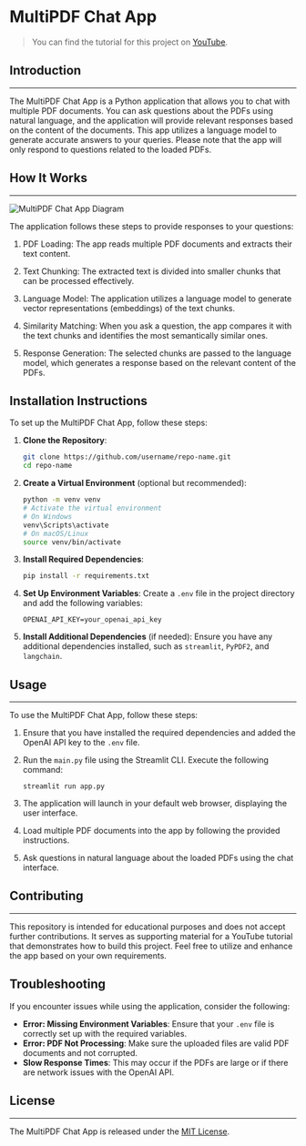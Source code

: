 # MultiPDF Chat App

> You can find the tutorial for this project on [YouTube](https://youtu.be/dXxQ0LR-3Hg).

## Introduction
------------
The MultiPDF Chat App is a Python application that allows you to chat with multiple PDF documents. You can ask questions about the PDFs using natural language, and the application will provide relevant responses based on the content of the documents. This app utilizes a language model to generate accurate answers to your queries. Please note that the app will only respond to questions related to the loaded PDFs.

## How It Works
------------

![MultiPDF Chat App Diagram](./docs/PDF-LangChain.jpg)

The application follows these steps to provide responses to your questions:

1. PDF Loading: The app reads multiple PDF documents and extracts their text content.

2. Text Chunking: The extracted text is divided into smaller chunks that can be processed effectively.

3. Language Model: The application utilizes a language model to generate vector representations (embeddings) of the text chunks.

4. Similarity Matching: When you ask a question, the app compares it with the text chunks and identifies the most semantically similar ones.

5. Response Generation: The selected chunks are passed to the language model, which generates a response based on the relevant content of the PDFs.

## Installation Instructions

To set up the MultiPDF Chat App, follow these steps:

1. **Clone the Repository**:
   ```bash
   git clone https://github.com/username/repo-name.git
   cd repo-name
   ```

2. **Create a Virtual Environment** (optional but recommended):
   ```bash
   python -m venv venv
   # Activate the virtual environment
   # On Windows
   venv\Scripts\activate
   # On macOS/Linux
   source venv/bin/activate
   ```

3. **Install Required Dependencies**:
   ```bash
   pip install -r requirements.txt
   ```

4. **Set Up Environment Variables**:
   Create a `.env` file in the project directory and add the following variables:
   ```plaintext
   OPENAI_API_KEY=your_openai_api_key
   ```

5. **Install Additional Dependencies** (if needed):
   Ensure you have any additional dependencies installed, such as `streamlit`, `PyPDF2`, and `langchain`.

## Usage
-----
To use the MultiPDF Chat App, follow these steps:

1. Ensure that you have installed the required dependencies and added the OpenAI API key to the `.env` file.

2. Run the `main.py` file using the Streamlit CLI. Execute the following command:
   ```
   streamlit run app.py
   ```

3. The application will launch in your default web browser, displaying the user interface.

4. Load multiple PDF documents into the app by following the provided instructions.

5. Ask questions in natural language about the loaded PDFs using the chat interface.

## Contributing
------------
This repository is intended for educational purposes and does not accept further contributions. It serves as supporting material for a YouTube tutorial that demonstrates how to build this project. Feel free to utilize and enhance the app based on your own requirements.

## Troubleshooting

If you encounter issues while using the application, consider the following:

- **Error: Missing Environment Variables**: Ensure that your `.env` file is correctly set up with the required variables.
- **Error: PDF Not Processing**: Make sure the uploaded files are valid PDF documents and not corrupted.
- **Slow Response Times**: This may occur if the PDFs are large or if there are network issues with the OpenAI API.

## License
-------
The MultiPDF Chat App is released under the [MIT License](https://opensource.org/licenses/MIT).